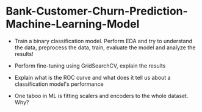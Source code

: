 # Bank-Customer-Churn-Prediction-Machine-Learning-Model

- Train a binary classification model. Perform EDA and try to understand the data, preprocess the data, train, evaluate the model and analyze the results!

- Perform fine-tuning using GridSearchCV, explain the results 

- Explain what is the ROC curve and what does it tell us about a classification model's performance 

- One taboo in ML is fitting scalers and encoders to the whole dataset. Why? 
